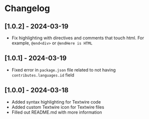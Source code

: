 # Changelog

## [1.0.2] - 2024-03-19

- Fix highlighting with directives and comments that touch html. For example, `@end<div>` or `@endHere is HTML`

## [1.0.1] - 2024-03-19

- Fixed error in `package.json` file related to not having `contributes.languages.id` field

## [1.0.0] - 2024-03-18

- Added syntax highlighting for Textwire code
- Added custom Textwire icon for Textwire files
- Filled out README.md with more information